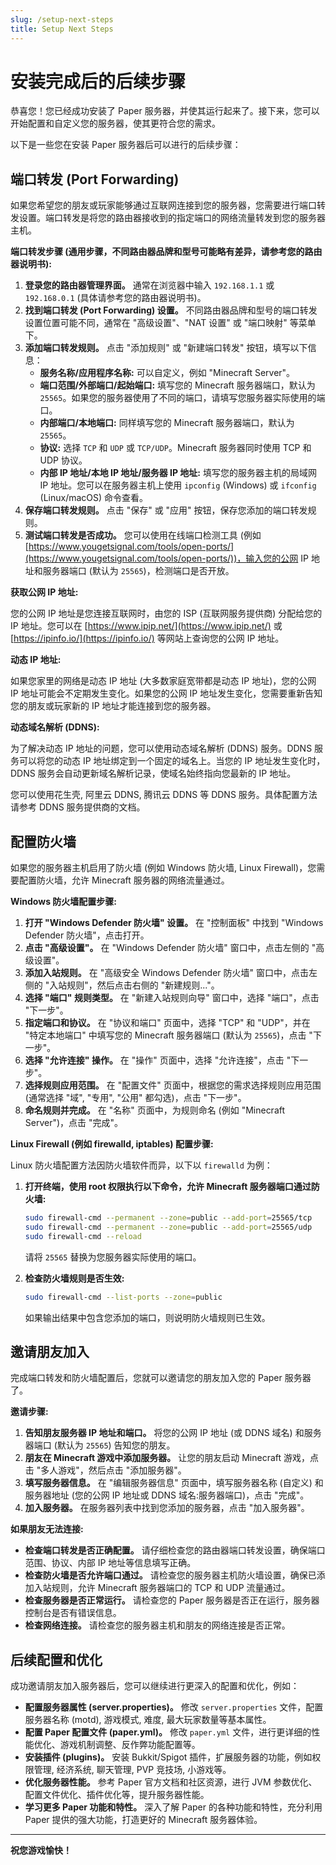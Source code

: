 ```yaml
---
slug: /setup-next-steps
title: Setup Next Steps
---
```


# 安装完成后的后续步骤

恭喜您！您已经成功安装了 Paper 服务器，并使其运行起来了。接下来，您可以开始配置和自定义您的服务器，使其更符合您的需求。

以下是一些您在安装 Paper 服务器后可以进行的后续步骤：

## 端口转发 (Port Forwarding)

如果您希望您的朋友或玩家能够通过互联网连接到您的服务器，您需要进行端口转发设置。端口转发是将您的路由器接收到的指定端口的网络流量转发到您的服务器主机。

**端口转发步骤 (通用步骤，不同路由器品牌和型号可能略有差异，请参考您的路由器说明书):**

1.  **登录您的路由器管理界面。**  通常在浏览器中输入 `192.168.1.1` 或 `192.168.0.1` (具体请参考您的路由器说明书)。
2.  **找到端口转发 (Port Forwarding) 设置。**  不同路由器品牌和型号的端口转发设置位置可能不同，通常在 "高级设置"、"NAT 设置" 或 "端口映射" 等菜单下。
3.  **添加端口转发规则。**  点击 "添加规则" 或 "新建端口转发" 按钮，填写以下信息：
    *   **服务名称/应用程序名称:**  可以自定义，例如 "Minecraft Server"。
    *   **端口范围/外部端口/起始端口:**  填写您的 Minecraft 服务器端口，默认为 `25565`。如果您的服务器使用了不同的端口，请填写您服务器实际使用的端口。
    *   **内部端口/本地端口:**  同样填写您的 Minecraft 服务器端口，默认为 `25565`。
    *   **协议:**  选择 `TCP` 和 `UDP` 或 `TCP/UDP`。Minecraft 服务器同时使用 TCP 和 UDP 协议。
    *   **内部 IP 地址/本地 IP 地址/服务器 IP 地址:**  填写您的服务器主机的局域网 IP 地址。您可以在服务器主机上使用 `ipconfig` (Windows) 或 `ifconfig` (Linux/macOS) 命令查看。
4.  **保存端口转发规则。**  点击 "保存" 或 "应用" 按钮，保存您添加的端口转发规则。
5.  **测试端口转发是否成功。**  您可以使用在线端口检测工具 (例如 [https://www.yougetsignal.com/tools/open-ports/](https://www.yougetsignal.com/tools/open-ports/))，输入您的公网 IP 地址和服务器端口 (默认为 `25565`)，检测端口是否开放。

**获取公网 IP 地址:**

您的公网 IP 地址是您连接互联网时，由您的 ISP (互联网服务提供商) 分配给您的 IP 地址。您可以在 [https://www.ipip.net/](https://www.ipip.net/) 或 [https://ipinfo.io/](https://ipinfo.io/) 等网站上查询您的公网 IP 地址。

**动态 IP 地址:**

如果您家里的网络是动态 IP 地址 (大多数家庭宽带都是动态 IP 地址)，您的公网 IP 地址可能会不定期发生变化。如果您的公网 IP 地址发生变化，您需要重新告知您的朋友或玩家新的 IP 地址才能连接到您的服务器。

**动态域名解析 (DDNS):**

为了解决动态 IP 地址的问题，您可以使用动态域名解析 (DDNS) 服务。DDNS 服务可以将您的动态 IP 地址绑定到一个固定的域名上。当您的 IP 地址发生变化时，DDNS 服务会自动更新域名解析记录，使域名始终指向您最新的 IP 地址。

您可以使用花生壳, 阿里云 DDNS, 腾讯云 DDNS 等 DDNS 服务。具体配置方法请参考 DDNS 服务提供商的文档。

## 配置防火墙

如果您的服务器主机启用了防火墙 (例如 Windows 防火墙, Linux Firewall)，您需要配置防火墙，允许 Minecraft 服务器的网络流量通过。

**Windows 防火墙配置步骤:**

1.  **打开 "Windows Defender 防火墙" 设置。**  在 "控制面板" 中找到 "Windows Defender 防火墙"，点击打开。
2.  **点击 "高级设置"。**  在 "Windows Defender 防火墙" 窗口中，点击左侧的 "高级设置"。
3.  **添加入站规则。**  在 "高级安全 Windows Defender 防火墙" 窗口中，点击左侧的 "入站规则"，然后点击右侧的 "新建规则..."。
4.  **选择 "端口" 规则类型。**  在 "新建入站规则向导" 窗口中，选择 "端口"，点击 "下一步"。
5.  **指定端口和协议。**  在 "协议和端口" 页面中，选择 "TCP" 和 "UDP"，并在 "特定本地端口" 中填写您的 Minecraft 服务器端口 (默认为 `25565`)，点击 "下一步"。
6.  **选择 "允许连接" 操作。**  在 "操作" 页面中，选择 "允许连接"，点击 "下一步"。
7.  **选择规则应用范围。**  在 "配置文件" 页面中，根据您的需求选择规则应用范围 (通常选择 "域", "专用", "公用" 都勾选)，点击 "下一步"。
8.  **命名规则并完成。**  在 "名称" 页面中，为规则命名 (例如 "Minecraft Server")，点击 "完成"。

**Linux Firewall (例如 firewalld, iptables) 配置步骤:**

Linux 防火墙配置方法因防火墙软件而异，以下以 `firewalld` 为例：

1.  **打开终端，使用 root 权限执行以下命令，允许 Minecraft 服务器端口通过防火墙:**

    ```bash
    sudo firewall-cmd --permanent --zone=public --add-port=25565/tcp
    sudo firewall-cmd --permanent --zone=public --add-port=25565/udp
    sudo firewall-cmd --reload
    ```

    请将 `25565` 替换为您服务器实际使用的端口。

2.  **检查防火墙规则是否生效:**

    ```bash
    sudo firewall-cmd --list-ports --zone=public
    ```

    如果输出结果中包含您添加的端口，则说明防火墙规则已生效。

## 邀请朋友加入

完成端口转发和防火墙配置后，您就可以邀请您的朋友加入您的 Paper 服务器了。

**邀请步骤:**

1.  **告知朋友服务器 IP 地址和端口。**  将您的公网 IP 地址 (或 DDNS 域名) 和服务器端口 (默认为 `25565`) 告知您的朋友。
2.  **朋友在 Minecraft 游戏中添加服务器。**  让您的朋友启动 Minecraft 游戏，点击 "多人游戏"，然后点击 "添加服务器"。
3.  **填写服务器信息。**  在 "编辑服务器信息" 页面中，填写服务器名称 (自定义) 和服务器地址 (您的公网 IP 地址或 DDNS 域名:服务器端口)，点击 "完成"。
4.  **加入服务器。**  在服务器列表中找到您添加的服务器，点击 "加入服务器"。

**如果朋友无法连接:**

*   **检查端口转发是否正确配置。**  请仔细检查您的路由器端口转发设置，确保端口范围、协议、内部 IP 地址等信息填写正确。
*   **检查防火墙是否允许端口通过。**  请检查您的服务器主机防火墙设置，确保已添加入站规则，允许 Minecraft 服务器端口的 TCP 和 UDP 流量通过。
*   **检查服务器是否正常运行。**  请检查您的 Paper 服务器是否正在运行，服务器控制台是否有错误信息。
*   **检查网络连接。**  请检查您的服务器主机和朋友的网络连接是否正常。

## 后续配置和优化

成功邀请朋友加入服务器后，您可以继续进行更深入的配置和优化，例如：

*   **配置服务器属性 (server.properties)。**  修改 `server.properties` 文件，配置服务器名称 (motd), 游戏模式, 难度, 最大玩家数量等基本属性。
*   **配置 Paper 配置文件 (paper.yml)。**  修改 `paper.yml` 文件，进行更详细的性能优化、游戏机制调整、反作弊功能配置等。
*   **安装插件 (plugins)。**  安装 Bukkit/Spigot 插件，扩展服务器的功能，例如权限管理, 经济系统, 聊天管理, PVP 竞技场, 小游戏等。
*   **优化服务器性能。**  参考 Paper 官方文档和社区资源，进行 JVM 参数优化、配置文件优化、插件优化等，提升服务器性能。
*   **学习更多 Paper 功能和特性。**  深入了解 Paper 的各种功能和特性，充分利用 Paper 提供的强大功能，打造更好的 Minecraft 服务器体验。

---

**祝您游戏愉快！**
